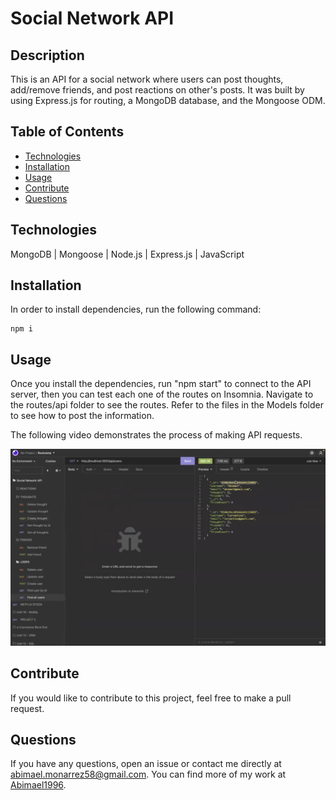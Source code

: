 # Social Network API

## Description
    
This is an API for a social network where users can post thoughts, add/remove friends, and post reactions on other's posts. It was built by using Express.js for routing, a MongoDB database, and the Mongoose ODM.
    
## Table of Contents

- [Technologies](#technologies)
- [Installation](#installation)
- [Usage](#usage)
- [Contribute](#contribute)
- [Questions](#questions)

## Technologies

MongoDB | Mongoose | Node.js | Express.js | JavaScript  
    
## Installation

In order to install dependencies, run the following command: 

    npm i
    
## Usage
    
Once you install the dependencies, run "npm start" to connect to the API server, then you can test each one of the routes on Insomnia. Navigate to the routes/api folder to see the routes. Refer to the files in the Models folder to see how to post the information.

The following video demonstrates the process of making API requests.

[![Watch the video](./images/videoscreenshot.png)](https://www.youtube.com/watch?v=gXLv9AkNx2E)

## Contribute
    
If you would like to contribute to this project, feel free to make a pull request.
    
## Questions

If you have any questions, open an issue or contact me directly at abimael.monarrez58@gmail.com. You can find more of my work at [Abimael1996](https://github.com/Abimael1996).

